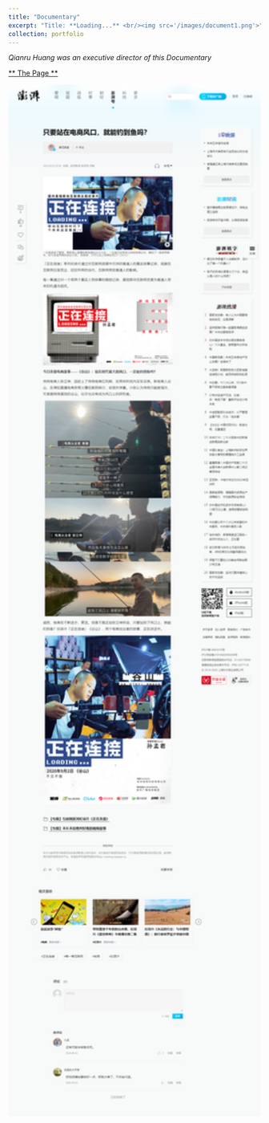 ```yaml
---
title: "Documentary"
excerpt: "Title: **Loading...** <br/><img src='/images/document1.png'>"
collection: portfolio
---
```


*Qianru Huang was an executive director of this Documentary*

[** The Page **](https://www.thepaper.cn/newsDetail_forward_8994869)

<a href="https://www.thepaper.cn/newsDetail_forward_8994869" target="_blank" title="click to open new page">
    <img src="/images/pengpai_example.png" width="680"/>
</a>

<!-- <img src='/images/document1.png'>
<img src='/images/document2.png'>
<img src='/images/document3.png'> -->



